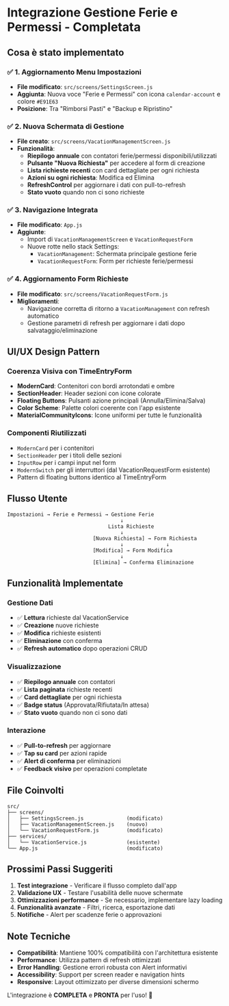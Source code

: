 # Integrazione Gestione Ferie e Permessi - Completata

## Cosa è stato implementato

### ✅ 1. Aggiornamento Menu Impostazioni
- **File modificato**: `src/screens/SettingsScreen.js`
- **Aggiunta**: Nuova voce "Ferie e Permessi" con icona `calendar-account` e colore `#E91E63`
- **Posizione**: Tra "Rimborsi Pasti" e "Backup e Ripristino"

### ✅ 2. Nuova Schermata di Gestione
- **File creato**: `src/screens/VacationManagementScreen.js`
- **Funzionalità**:
  - **Riepilogo annuale** con contatori ferie/permessi disponibili/utilizzati
  - **Pulsante "Nuova Richiesta"** per accedere al form di creazione
  - **Lista richieste recenti** con card dettagliate per ogni richiesta
  - **Azioni su ogni richiesta**: Modifica ed Elimina
  - **RefreshControl** per aggiornare i dati con pull-to-refresh
  - **Stato vuoto** quando non ci sono richieste

### ✅ 3. Navigazione Integrata
- **File modificato**: `App.js`
- **Aggiunte**:
  - Import di `VacationManagementScreen` e `VacationRequestForm`
  - Nuove rotte nello stack Settings:
    - `VacationManagement`: Schermata principale gestione ferie
    - `VacationRequestForm`: Form per richieste ferie/permessi

### ✅ 4. Aggiornamento Form Richieste
- **File modificato**: `src/screens/VacationRequestForm.js`
- **Miglioramenti**:
  - Navigazione corretta di ritorno a `VacationManagement` con refresh automatico
  - Gestione parametri di refresh per aggiornare i dati dopo salvataggio/eliminazione

## UI/UX Design Pattern

### Coerenza Visiva con TimeEntryForm
- **ModernCard**: Contenitori con bordi arrotondati e ombre
- **SectionHeader**: Header sezioni con icone colorate
- **Floating Buttons**: Pulsanti azione principali (Annulla/Elimina/Salva)
- **Color Scheme**: Palette colori coerente con l'app esistente
- **MaterialCommunityIcons**: Icone uniformi per tutte le funzionalità

### Componenti Riutilizzati
- `ModernCard` per i contenitori
- `SectionHeader` per i titoli delle sezioni
- `InputRow` per i campi input nel form
- `ModernSwitch` per gli interruttori (dal VacationRequestForm esistente)
- Pattern di floating buttons identico al TimeEntryForm

## Flusso Utente

```
Impostazioni → Ferie e Permessi → Gestione Ferie
                                     ↓
                                 Lista Richieste
                                     ↓
                            [Nuova Richiesta] → Form Richiesta
                                     ↓              ↓
                            [Modifica] → Form Modifica
                                     ↓
                            [Elimina] → Conferma Eliminazione
```

## Funzionalità Implementate

### Gestione Dati
- ✅ **Lettura** richieste dal VacationService
- ✅ **Creazione** nuove richieste
- ✅ **Modifica** richieste esistenti  
- ✅ **Eliminazione** con conferma
- ✅ **Refresh automatico** dopo operazioni CRUD

### Visualizzazione
- ✅ **Riepilogo annuale** con contatori
- ✅ **Lista paginata** richieste recenti
- ✅ **Card dettagliate** per ogni richiesta
- ✅ **Badge status** (Approvata/Rifiutata/In attesa)
- ✅ **Stato vuoto** quando non ci sono dati

### Interazione
- ✅ **Pull-to-refresh** per aggiornare
- ✅ **Tap su card** per azioni rapide
- ✅ **Alert di conferma** per eliminazioni
- ✅ **Feedback visivo** per operazioni completate

## File Coinvolti

```
src/
├── screens/
│   ├── SettingsScreen.js              (modificato)
│   ├── VacationManagementScreen.js    (nuovo)
│   └── VacationRequestForm.js         (modificato)
├── services/
│   └── VacationService.js             (esistente)
└── App.js                             (modificato)
```

## Prossimi Passi Suggeriti

1. **Test integrazione** - Verificare il flusso completo dall'app
2. **Validazione UX** - Testare l'usabilità delle nuove schermate
3. **Ottimizzazioni performance** - Se necessario, implementare lazy loading
4. **Funzionalità avanzate** - Filtri, ricerca, esportazione dati
5. **Notifiche** - Alert per scadenze ferie o approvazioni

## Note Tecniche

- **Compatibilità**: Mantiene 100% compatibilità con l'architettura esistente
- **Performance**: Utilizza pattern di refresh ottimizzati
- **Error Handling**: Gestione errori robusta con Alert informativi
- **Accessibility**: Support per screen reader e navigation hints
- **Responsive**: Layout ottimizzato per diverse dimensioni schermo

L'integrazione è **COMPLETA** e **PRONTA** per l'uso! 🎉
